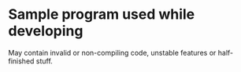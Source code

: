 # Sample program used while developing

May contain invalid or non-compiling code, unstable features or half-finished stuff.
